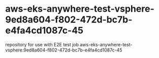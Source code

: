 # aws-eks-anywhere-test-vsphere-9ed8a604-f802-472d-bc7b-e4fa4cd1087c-45
repository for use with E2E test job aws-eks-anywhere-test-vsphere:9ed8a604-f802-472d-bc7b-e4fa4cd1087c-45
